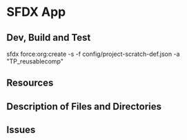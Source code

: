 # SFDX  App

## Dev, Build and Test

sfdx force:org:create -s -f config/project-scratch-def.json -a "TP_reusablecomp"


## Resources


## Description of Files and Directories


## Issues


